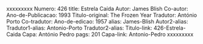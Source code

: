 xxxxxxxxx
Numero: 426
title: Estrela Caída
Autor: James Blish
Co-autor: 
Ano-de-Publicacao: 1993
Titulo-original: The Frozen Year
Tradutor: António Porto
Co-tradutor: 
Ano-de-edicao: 1957
alias: James-Blish
Autor2-alias: 
Tradutor1-alias: Antonio-Porto
Tradutor2-alias: 
Titulo-link: 426-Estrela-Caida
Capa: António Pedro
pags: 201
Capa-link: Antonio-Pedro
xxxxxxxxx